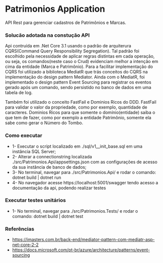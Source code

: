 #  Patrimonios Application

API Rest para gerenciar cadastros de Patrimônios e Marcas. 


### Solucão adotada na constução API 
  Api contruída em .Net Core 3.1 usando o padrão de arquiterura CQRS(Command Query Responsibility Segregation). Tal padrão foi escolhido pela necessidade de aplicar regras distintas em cada operação, ou seja, os comandos(neste caso o Crud) evidenciam melhor a intenção em cima da entidade (Marca e Patrimônio). Para a facilitar implementação do CQRS foi utilizado a biblioteca MediatR que trás conceitos do CQRS na implementação do design pattern Mediator. Ainda com o MediatR, foi implementado o design pattern Event Sourcing  para registrar os eventos gerado após um comando, sendo persistido no banco de dados em uma tabela de log.
  
  Também foi utilizado o conceito FastFail e Dominios Ricos do DDD. FastFail para validar o valor da propriedade, como por exemplo, quantidade de caracteres. Dominios Ricos para que somente o domínio(entidade) saiba o que tem de fazer, como por exemplo a entidade Patrimônio, somente ela sabe como gerar o Número do Tombo.
  
### Como executar 
- 1- Executar o script localizado em ./sql/v1__init_base.sql em uma instância SQL Server; 
- 2- Alterar a connectionstring localizada ./src/Patrimonios.Api/appsettings.json com as configurações de acesso da sua instância de banco de dados; 
- 3- No terminal, navegar para ./src/Patrimonios.Api/ e rodar o comando: 
   dotnet build | dotnet run
- 4- No navegador acesse https://localhost:5001/swagger tendo acesso a documentação da api, podendo realizar testes 

### Executar testes unitários 
- 1- No terminal, navegar para ./src/Patrimonios.Tests/ e rodar o comando: 
   dotnet build | dotnet test
   
### Referências 
- https://imasters.com.br/back-end/mediator-pattern-com-mediatr-asp-net-core-2-2
- https://docs.microsoft.com/pt-br/azure/architecture/patterns/event-sourcing

